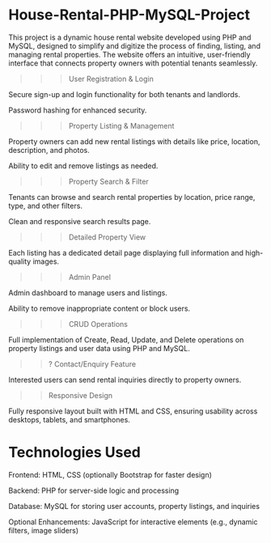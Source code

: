 # House-Rental-PHP-MySQL-Project
This project is a dynamic house rental website developed using PHP and MySQL, designed to simplify and digitize the process of finding, listing, and managing rental properties. The website offers an intuitive, user-friendly interface that connects property owners with potential tenants seamlessly.
>>>User Registration & Login

Secure sign-up and login functionality for both tenants and landlords.

Password hashing for enhanced security.

>>>Property Listing & Management

Property owners can add new rental listings with details like price, location, description, and photos.

Ability to edit and remove listings as needed.

>>> Property Search & Filter

Tenants can browse and search rental properties by location, price range, type, and other filters.

Clean and responsive search results page.

>>> Detailed Property View

Each listing has a dedicated detail page displaying full information and high-quality images.

>>> Admin Panel

Admin dashboard to manage users and listings.

Ability to remove inappropriate content or block users.

>>> CRUD Operations

Full implementation of Create, Read, Update, and Delete operations on property listings and user data using PHP and MySQL.

>>? Contact/Enquiry Feature

Interested users can send rental inquiries directly to property owners.

>> Responsive Design

Fully responsive layout built with HTML and CSS, ensuring usability across desktops, tablets, and smartphones.

# Technologies Used
Frontend: HTML, CSS (optionally Bootstrap for faster design)

Backend: PHP for server-side logic and processing

Database: MySQL for storing user accounts, property listings, and inquiries

Optional Enhancements: JavaScript for interactive elements (e.g., dynamic filters, image sliders)

